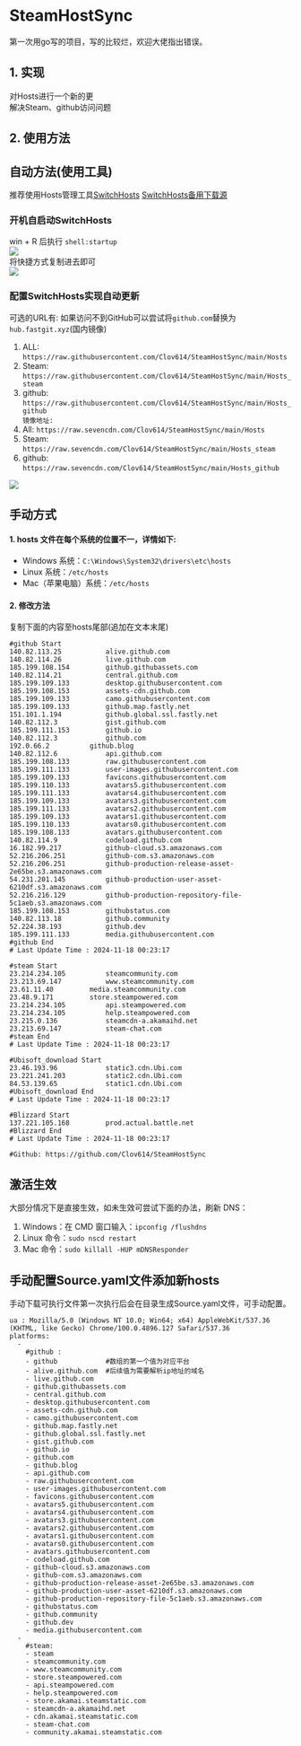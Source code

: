 # SteamHostSync
第一次用go写的项目，写的比较烂，欢迎大佬指出错误。

## 1. 实现
对Hosts进行一个新的更  
解决Steam、github访问问题

## 2. 使用方法
## 自动方法(使用工具)
推荐使用Hosts管理工具[SwitchHosts](https://github.com/oldj/SwitchHosts) 
[SwitchHosts备用下载源](https://nas.iaimi.info/s/nT5pb8jMQp32QwB)
### 开机自启动SwitchHosts
win + R 后执行 `shell:startup`    
![](/img/1.png)  
将快捷方式复制进去即可  
![](/img/2.png)  
### 配置SwitchHosts实现自动更新  
可选的URL有:
如果访问不到GitHub可以尝试将`github.com`替换为`hub.fastgit.xyz`(国内镜像)
1. ALL: `https://raw.githubusercontent.com/Clov614/SteamHostSync/main/Hosts`  
2. Steam: `https://raw.githubusercontent.com/Clov614/SteamHostSync/main/Hosts_steam`  
3. github: `https://raw.githubusercontent.com/Clov614/SteamHostSync/main/Hosts_github`    
`镜像地址:`
4. All: `https://raw.sevencdn.com/Clov614/SteamHostSync/main/Hosts`  
5. Steam: `https://raw.sevencdn.com/Clov614/SteamHostSync/main/Hosts_steam`  
6. github: `https://raw.sevencdn.com/Clov614/SteamHostSync/main/Hosts_github`  

![](/img/3.png)

## 手动方式
#### 1. hosts 文件在每个系统的位置不一，详情如下:
- Windows 系统：`C:\Windows\System32\drivers\etc\hosts`
- Linux 系统：`/etc/hosts`
- Mac（苹果电脑）系统：`/etc/hosts`

#### 2. 修改方法
复制下面的内容至hosts尾部(追加在文本末尾)

```
#github Start
140.82.113.25			alive.github.com
140.82.114.26			live.github.com
185.199.108.154			github.githubassets.com
140.82.114.21			central.github.com
185.199.109.133			desktop.githubusercontent.com
185.199.108.153			assets-cdn.github.com
185.199.109.133			camo.githubusercontent.com
185.199.109.133			github.map.fastly.net
151.101.1.194			github.global.ssl.fastly.net
140.82.112.3			gist.github.com
185.199.111.153			github.io
140.82.112.3			github.com
192.0.66.2			github.blog
140.82.112.6			api.github.com
185.199.108.133			raw.githubusercontent.com
185.199.111.133			user-images.githubusercontent.com
185.199.109.133			favicons.githubusercontent.com
185.199.110.133			avatars5.githubusercontent.com
185.199.111.133			avatars4.githubusercontent.com
185.199.109.133			avatars3.githubusercontent.com
185.199.111.133			avatars2.githubusercontent.com
185.199.109.133			avatars1.githubusercontent.com
185.199.110.133			avatars0.githubusercontent.com
185.199.108.133			avatars.githubusercontent.com
140.82.114.9			codeload.github.com
16.182.99.217			github-cloud.s3.amazonaws.com
52.216.206.251			github-com.s3.amazonaws.com
52.216.206.251			github-production-release-asset-2e65be.s3.amazonaws.com
54.231.201.145			github-production-user-asset-6210df.s3.amazonaws.com
52.216.216.129			github-production-repository-file-5c1aeb.s3.amazonaws.com
185.199.108.153			githubstatus.com
140.82.113.18			github.community
52.224.38.193			github.dev
185.199.111.133			media.githubusercontent.com
#github End
# Last Update Time : 2024-11-18 00:23:17 

#steam Start
23.214.234.105			steamcommunity.com
23.213.69.147			www.steamcommunity.com
23.61.11.40			media.steamcommunity.com
23.48.9.171			store.steampowered.com
23.214.234.105			api.steampowered.com
23.214.234.105			help.steampowered.com
23.215.0.136			steamcdn-a.akamaihd.net
23.213.69.147			steam-chat.com
#steam End
# Last Update Time : 2024-11-18 00:23:17 

#Ubisoft_download Start
23.46.193.96			static3.cdn.Ubi.com
23.221.241.203			static2.cdn.Ubi.com
84.53.139.65			static1.cdn.Ubi.com
#Ubisoft_download End
# Last Update Time : 2024-11-18 00:23:17 

#Blizzard Start
137.221.105.168			prod.actual.battle.net
#Blizzard End
# Last Update Time : 2024-11-18 00:23:17 

#Github: https://github.com/Clov614/SteamHostSync

```

## 激活生效
大部分情况下是直接生效，如未生效可尝试下面的办法，刷新 DNS：
1. Windows：在 CMD 窗口输入：`ipconfig /flushdns`
2. Linux 命令：`sudo nscd restart`
3. Mac 命令：`sudo killall -HUP mDNSResponder`  

## 手动配置Source.yaml文件添加新hosts  
手动下载可执行文件第一次执行后会在目录生成Source.yaml文件，可手动配置。  

```
ua : Mozilla/5.0 (Windows NT 10.0; Win64; x64) AppleWebKit/537.36 (KHTML, like Gecko) Chrome/100.0.4896.127 Safari/537.36
platforms:
  -
    #github :
    - github            #数组的第一个值为对应平台
    - alive.github.com  #后续值为需要解析ip地址的域名
    - live.github.com
    - github.githubassets.com
    - central.github.com
    - desktop.githubusercontent.com
    - assets-cdn.github.com
    - camo.githubusercontent.com
    - github.map.fastly.net
    - github.global.ssl.fastly.net
    - gist.github.com
    - github.io
    - github.com
    - github.blog
    - api.github.com
    - raw.githubusercontent.com
    - user-images.githubusercontent.com
    - favicons.githubusercontent.com
    - avatars5.githubusercontent.com
    - avatars4.githubusercontent.com
    - avatars3.githubusercontent.com
    - avatars2.githubusercontent.com
    - avatars1.githubusercontent.com
    - avatars0.githubusercontent.com
    - avatars.githubusercontent.com
    - codeload.github.com
    - github-cloud.s3.amazonaws.com
    - github-com.s3.amazonaws.com
    - github-production-release-asset-2e65be.s3.amazonaws.com
    - github-production-user-asset-6210df.s3.amazonaws.com
    - github-production-repository-file-5c1aeb.s3.amazonaws.com
    - githubstatus.com
    - github.community
    - github.dev
    - media.githubusercontent.com
  -
    #steam:
    - steam
    - steamcommunity.com
    - www.steamcommunity.com
    - store.steampowered.com
    - api.steampowered.com
    - help.steampowered.com
    - store.akamai.steamstatic.com
    - steamcdn-a.akamaihd.net
    - cdn.akamai.steamstatic.com
    - steam-chat.com
    - community.akamai.steamstatic.com
```
